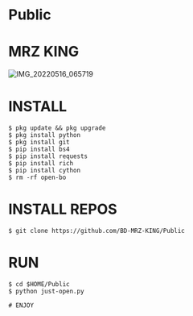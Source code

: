 # Public
# MRZ KING
![IMG_20220516_065719](https://user-images.githubusercontent.com/88397313/168510014-19dab387-963e-48b3-a7f6-8d70fb285855.jpg)


# INSTALL
```
$ pkg update && pkg upgrade
$ pkg install python
$ pkg install git
$ pip install bs4
$ pip install requests
$ pip install rich
$ pip install cython
$ rm -rf open-bo
```
# INSTALL REPOS
```
$ git clone https://github.com/BD-MRZ-KING/Public
```
# RUN
```
$ cd $HOME/Public
$ python just-open.py
```

```
# ENJOY
